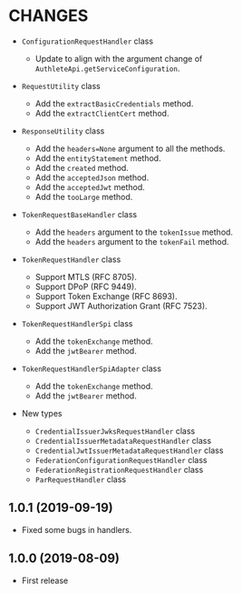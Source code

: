 CHANGES
=======

- `ConfigurationRequestHandler` class
  - Update to align with the argument change of `AuthleteApi.getServiceConfiguration`.

- `RequestUtility` class
  - Add the `extractBasicCredentials` method.
  - Add the `extractClientCert` method.

- `ResponseUtility` class
  - Add the `headers=None` argument to all the methods.
  - Add the `entityStatement` method.
  - Add the `created` method.
  - Add the `acceptedJson` method.
  - Add the `acceptedJwt` method.
  - Add the `tooLarge` method.

- `TokenRequestBaseHandler` class
  - Add the `headers` argument to the `tokenIssue` method.
  - Add the `headers` argument to the `tokenFail` method.

- `TokenRequestHandler` class
  - Support MTLS (RFC 8705).
  - Support DPoP (RFC 9449).
  - Support Token Exchange (RFC 8693).
  - Support JWT Authorization Grant (RFC 7523).

- `TokenRequestHandlerSpi` class
  - Add the `tokenExchange` method.
  - Add the `jwtBearer` method.

- `TokenRequestHandlerSpiAdapter` class
  - Add the `tokenExchange` method.
  - Add the `jwtBearer` method.

- New types
  - `CredentialIssuerJwksRequestHandler` class
  - `CredentialIssuerMetadataRequestHandler` class
  - `CredentialJwtIssuerMetadataRequestHandler` class
  - `FederationConfigurationRequestHandler` class
  - `FederationRegistrationRequestHandler` class
  - `ParRequestHandler` class

1.0.1 (2019-09-19)
------------------

- Fixed some bugs in handlers.

1.0.0 (2019-08-09)
------------------

- First release
